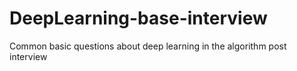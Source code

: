 # DeepLearning-base-interview
Common basic questions about deep learning in the algorithm post interview
